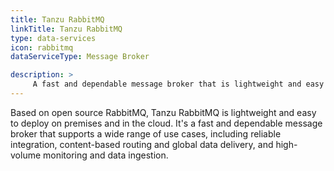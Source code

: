 ```yaml
---
title: Tanzu RabbitMQ
linkTitle: Tanzu RabbitMQ
type: data-services
icon: rabbitmq
dataServiceType: Message Broker

description: >
     A fast and dependable message broker that is lightweight and easy to deploy on premises and in the cloud. 
---
```


Based on open source RabbitMQ, Tanzu RabbitMQ is lightweight and easy to deploy on premises and in the cloud. It's a fast and dependable message broker that supports a wide range of use cases, including reliable integration, content-based routing and global data delivery, and high-volume monitoring and data ingestion.

